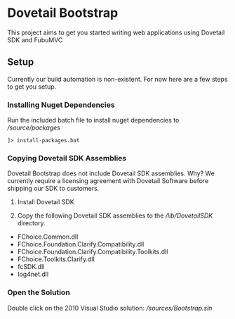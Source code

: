 
Dovetail Bootstrap
==================

This project aims to get you started writing web applications using Dovetail SDK and FubuMVC

Setup
-----

Currently our build automation is non-existent. For now here are a few steps to get you setup.


### Installing Nuget Dependencies 

Run the included batch file to install nuget dependencies to _/source/packages_ 

```
]> install-packages.bat
```


### Copying Dovetail SDK Assemblies

Dovetail Bootstrap does not include Dovetail SDK assemblies. Why? We currently require a licensing agreement with Dovetail Software before shipping our SDK to customers. 
 
1. Install Dovetail SDK

2. Copy the following Dovetail SDK assemblies to the _/lib/DovetailSDK_ directory.

 + FChoice.Common.dll
 + FChoice.Foundation.Clarify.Compatibility.dll
 + FChoice.Foundation.Clarify.Compatibility.Toolkits.dll
 + FChoice.Toolkits.Clarify.dll
 + fcSDK.dll
 + log4net.dll

### Open the Solution

Double click on the 2010 Visual Studio solution: _/sources/Bootstrap.sln_
